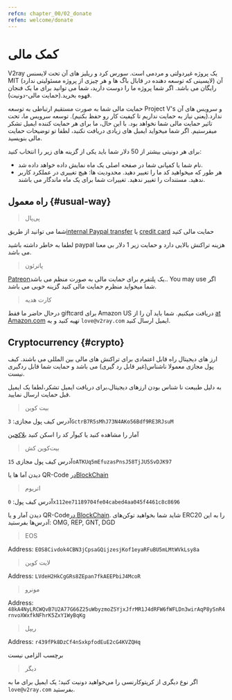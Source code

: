 ```yaml
---
refcn: chapter_00/02_donate
refen: welcome/donate
---
```


# کمک مالی

V2ray یک پروژه غیردولتی و مردمی است. سورس کرد و ریلیز های آن تحت لایسنس MIT (لایسینی که توسعه دهنده در قابال باگ ها و هر چیزی از پروژه مسئولیتی ندارد) آن رایگان می باشد. اگر شما پروژه ما را دوست دارید، شما می توانید برای ما یک فنجان قهوه بخرید.(حمایت مالی-دونیت).

حمایت مالی شما به صورت مستقیم ارتباطی به توسعه Project V's و سرویس های آن ندارد.(یعنی نیاز به حمایت نداریم تا کیفیت کار رو حفظ بکنیم). توسعه سرویس ما، تحت تاثیر حمایت مالی شما نخواهد بود. با این حال، ما برای هر حمایت کننده ایمیل تشکر میفرستیم. اگر شما میخواید ایمیل های زیادی دریافت نکنید، لطفا تو توضیحات حمایت مالی بنویسید.

برای هر دونیتی بیشتر از 50 دلار شما باید یکی از گزینه های زیر را انتخاب کنید:

* نام شما یا کمپانی شما در صفحه اصلی یک ماه نمایش داده خواهد داده شد.
* هر طور که میخواهید کد ما را تغییر دهید. محدودیت ها: هیچ تغییری در عملکرد کاربر ندهید. مستندات را تغییر ندهید. تغییرات شما برای یک ماه ماندگار می باشند.

## راه معمول {#usual-way}

> پی‌پال

شما می توانید از طریق[internal Paypal transfer](https://www.paypal.me/ProjectV2Ray/25) یا [credit card](https://www.paypal.com/cgi-bin/webscr?cmd=_s-xclick&amount=25&currency_code=usd&hosted_button_id=4TU3UKYANT2WY) حمایت مالی کنید

لطفا به خاطر داشته باشید paypal هزینه تراکنش بالایی دارد و حمایت زیر 1 دلار بی معنا می باشد.

> پاترئون

[Patreon](https://www.patreon.com/v2ray)یک پلتفرم برای حمایت مالی به صورت منظم می باشد.. You may use اگر شما میخواید منظرم حمایت مالی کنید گزینه خوبی می باشد.

> کارت هدیه

درحال حاضر ما فقط giftcard برای Amazon US دریافت میکنیم. شما باید آن را از [at Amazon.com](https://www.amazon.com/Amazon-eGift-Card-Birthday-Balloons/dp/B01FIS88SY) تهیه کنید و به `love@v2ray.com` ایمیل ارسال کنید.

## Cryptocurrency {#crypto}

ارز های دیجیتال راه قابل اعتمادی برای تراکنش های مالی بین المللی می باشند. کیف پول مجازی معمولا ناشناس(غیر قابل رد گیری) می باشد و حمایت شما قابل ردگیری نیست.

به دلیل طبیعت نا شناس بودن ارزهای دیجیتال،برای دریافت ایمیل تشکر،لطفا یک ایمیل قبل حمایت ارسال نمایید.

> بیت کوین

آدرس کیف پول مجازی: `3GctrB7R5sMhJ73N4AKo56Bdf9RE3RJsuM`

آمار را مشاهده کنید یا کیو‌آر کد را اسکن کنید [ بلاکچین ](https://www.blockchain.com/btc/address/3GctrB7R5sMhJ73N4AKo56Bdf9RE3RJsuM)

> بیت‌کوین کش

آدرس کیف پول مجازی `15oATKUq5mEfuzasPnsJ58TjJU5SvDJK97`

دیدن آما ها یا QR-Code [درBlockChain](https://explorer.bitcoin.com/bch/address/15oATKUq5mEfuzasPnsJ58TjJU5SvDJK97)

> اتریوم

آدرس کیف پول: `0x112ee71189704fe04cabed4aa045f4461c8c8696`

دیدن آمار و یا QR-Code[در BlockChain](https://www.blockchain.com/eth/address/0x112ee71189704fe04cabed4aa045f4461c8c8696). شاید شما بخواهید توکن‌های ERC20 را به این آدرس‌ها بفرستید: OMG, REP, GNT, DGD

> EOS

Address: `EOS8Civdok4CBN3jCpsaGQijzesjKof1eyaRFuBU5mLMtWVkLsy8a`

> لایت کوین

Address: `LVdeH2HkCgGRs8ZEpan7fkAEEPbiJ4McoR`

> مونرو

Address: `48kA4NyLRCWQvB7U2A77G66Z25uWbyzmoZSYjxJfrMR1J4dRFW6fWFLDn3wirAqP8ySnR4rnvoXWxfkNFhrK5ZxY1WyBqKg`

> ریپل

Address: `r439fPk8DzCf4nSxkpfodEuE2cG4KVZQHq`

برچسب الزامی نیست

> دیگر

اگر نوع دیگری از کرپتوکارنسی را می‌خواهید دونیت کنید؛‌ یک ایمیل برای ما به ` love@v2ray.com` بفرستید.
